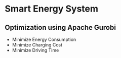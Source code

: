# Smart Energy System
## Optimization using Apache Gurobi

* Minimize Energy Consumption
* Minimize Charging Cost
* Minimize Driving Time 
